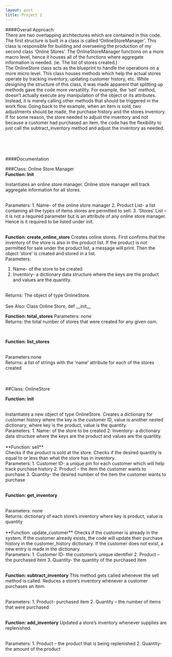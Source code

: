 ```yaml
---
layout: post
title: Project 2
---
```

####Overall Approach:
</br>
	There are two overlapping architectures which are contained in this code. The first structure is built in a class is called ‘OnlineStoreManager’. This class is responsible for building and overseeing the production of my second class ‘Online Stores’. The OnlineStoreManager functions on a more macro level, hence it houses all of the functions where aggregate information is needed. (ie. The list of stores created.) 
</br>
	The OnlineStore class acts as the blueprint to handle the operations on a more micro level. This class houses methods which help the actual stores operate by tracking inventory, updating customer history, etc. While designing the structure of this class, it was made apparent that splitting up methods gave the code more versatility. For example, the ‘sell’ method, doesn’t actually execute any manipulation of the object or its attributes. Instead, it is merely calling other methods that should be triggered in the work flow. Going back to the example, when an item is sold, two adjustments should be made, the purchase history and the stores inventory. If for some reason, the store needed to adjust the inventory and not because a customer had purchased an item, the code has the flexibility to just call the subtract_inventory method and adjust the inventory as needed.



</br>
</br>
</br>





####Documentation

###Class: Online Store Manager
</br>
**Function: Init**

Instantiates an online store manager. Online store manager will track aggregate information for all stores.

</br>
Parameters: 
1.	Name- of the online store manager
2.	Product List- a list containing all the types of items stores are permitted to sell. 
3.	‘Stores’ List – it is not a required parameter but is an attribute of any online store 
manager. Hence is it required to be listed under init.

</br>
</br>

**Function: create_online_store**
Creates online stores. First confirms that the inventory of the store is also in the product list.
If the product is not permitted for sale under the product list, a message will print. Then the object ‘store’ is created and stored in a list.
</br>
Parameters: 
1.	Name- of the store to be created
2.	Inventory- a dictionary data structure where the keys are the product and values are the quantity.

</br>
Returns: The object of type OnlineStore.

</br>
</br>
See Also: Class Online Store, def __init__

**Function: total_stores**
Parameters: none
</br>
Returns: the total number of stores that were created for any given osm.
</br>

</br>

**Function: list_stores**

</br>
Parameters:none

</br>
Returns: a list of strings with the ‘name’ attribute for each of the stores created

</br>
</br>
</br>

##Class: OnlineStore

**Function: init**

</br>
Instantiates a new object of type OnlineStore. 
Creates a dictionary for customer history where the key is the customer ID, value is another nested dictionary, where key is the product, value is the quantity.

</br>
Parameters:
1.	Name- of the store to be created
2.	Inventory- a dictionary data structure where the keys are the product and values are the quantity.

</br>
</br>
**Function: sell**

</br>
Checks if the product is sold at the store. Checks if the desired quantity is equal to or less than what the store has in inventory.

</br>
Parameters:
1.	Customer ID- a unique pin for each customer which will help track purchase history
2.	Product – the item the customer wants to purchase
3.	Quantity- the desired number of the item the customer wants to purchase

</br>
</br>

**Function: get_inventory**

</br>
Parameters: none

</br>
Returns: dictionary of each store’s inventory where key is product, value is quantity

</br>
</br>
**Function: update_customer**
Checks if the customer is already in the system. If the customer already exists, the code will update their purchase history in the customer_history dictionary. If the customer does not exist, a new entry is made in the dictionary. 

</br>
Parameters:
1.	Customer ID- the customer’s unique identifier
2.	Product – the purchased item
3.	Quantity- the quantity of the purchased item

</br>
</br>

**Function: subtract_inventory**
This method gets called whenever the sell method is called. Reduces a store’s inventory whenever a customer purchases an item.

</br>
Parameters: 
1.	Product- purchased item
2.	Quantity – the number of items that were purchased

</br>
</br>

**Function: add_inventory**
Updated a store’s inventory whenever supplies are replenished.

</br>
Parameters: 
1.	Product – the product that is being replenished
2.	Quantity- the amount of the product

